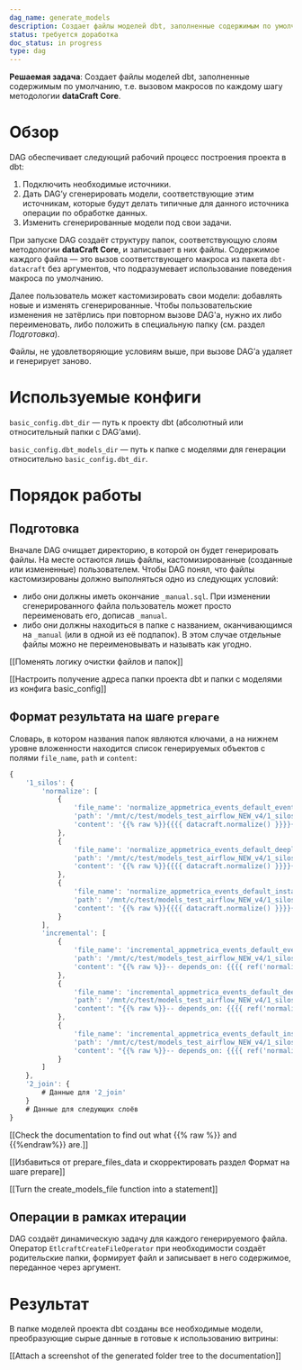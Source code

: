 ```yaml
---
dag_name: generate_models
description: Создает файлы моделей dbt, заполненные содержимым по умолчанию, т.е. вызовом макросов по каждому шагу методологии dataCraft Core
status: требуется доработка
doc_status: in progress
type: dag
---
```



**Решаемая задача**: Создает файлы моделей dbt, заполненные содержимым по умолчанию, т.е. вызовом макросов по каждому шагу методологии **dataCraft Core**.

# Обзор

DAG обеспечивает следующий рабочий процесс построения проекта в dbt:

1. Подключить необходимые источники.
2. Дать DAG’у сгенерировать модели, соответствующие этим источникам, которые будут делать типичные для данного источника операции по обработке данных.
3. Изменить сгенерированные модели под свои задачи.

При запуске DAG создаёт структуру папок, соответствующую слоям методологии **dataCraft Core**, и записывает в них файлы. Содержимое каждого файла — это вызов соответствующего макроса из пакета `dbt-datacraft` без аргументов, что подразумевает использование поведения макроса по умолчанию.

Далее пользователь может кастомизировать свои модели: добавлять новые и изменять сгенерированные. Чтобы пользовательские изменения не затёрлись при повторном вызове DAG'а, нужно их либо переименовать, либо положить в специальную папку (см. раздел *Подготовка*).

Файлы, не удовлетворяющие условиям выше, при вызове DAG’а удаляет и генерирует заново.

# Используемые конфиги

`basic_config.dbt_dir`  — путь к проекту dbt (абсолютный или относительный папки с DAG’ами).

`basic_config.dbt_models_dir` — путь к папке с моделями для генерации относительно `basic_config.dbt_dir`.

# Порядок работы

## Подготовка

Вначале DAG очищает директорию, в которой он будет генерировать файлы. На месте остаются лишь файлы, кастомизированные (созданные или измененные) пользователем. Чтобы DAG понял, что файлы кастомизированы должно выполняться одно из следующих условий:

- либо они должны иметь окончание `_manual.sql`. При изменении сгенерированного файла пользователь может просто переименовать его, дописав `_manual`.
- либо они должны находиться в папке с названием, оканчивающимся на `_manual` (или в одной из её подпапок). В этом случае отдельные файлы можно не переименовывать и называть как угодно.

[[Поменять логику очистки файлов и папок]]

[[Настроить получение адреса папки проекта dbt и папки с моделями из конфига basic_config]]

## Формат результата на шаге `prepare`

Словарь, в котором названия папок являются ключами, а на нижнем уровне вложенности находится список генерируемых объектов с полями `file_name`, `path` и `content`:

```jsx
{
    '1_silos': {
        'normalize': [
            {
                'file_name': 'normalize_appmetrica_events_default_events.sql',
                'path': '/mnt/c/test/models_test_airflow_NEW_v4/1_silos/1_normalize',
                'content': '{{% raw %}}{{{{ datacraft.normalize() }}}}{{% endraw %}}'
            },
            {
                'file_name': 'normalize_appmetrica_events_default_deeplinks.sql',
                'path': '/mnt/c/test/models_test_airflow_NEW_v4/1_silos/1_normalize',
                'content': '{{% raw %}}{{{{ datacraft.normalize() }}}}{{% endraw %}}'
            },
            {
                'file_name': 'normalize_appmetrica_events_default_installations.sql',
                'path': '/mnt/c/test/models_test_airflow_NEW_v4/1_silos/1_normalize',
                'content': '{{% raw %}}{{{{ datacraft.normalize() }}}}{{% endraw %}}'
            }
        ],
        'incremental': [
            {
                'file_name': 'incremental_appmetrica_events_default_events.sql',
                'path': '/mnt/c/test/models_test_airflow_NEW_v4/1_silos/2_incremental',
                'content': "{{% raw %}}-- depends_on: {{{{ ref('normalize_appmetrica_events_default_events') }}}}{{% endraw %}}\n{{% raw %}}{{{{ datacraft.incremental() }}}}{{% endraw %}}"
            },
            {
                'file_name': 'incremental_appmetrica_events_default_deeplinks.sql',
                'path': '/mnt/c/test/models_test_airflow_NEW_v4/1_silos/2_incremental',
                'content': "{{% raw %}}-- depends_on: {{{{ ref('normalize_appmetrica_events_default_deeplinks') }}}}{{% endraw %}}\n{{% raw %}}{{{{ datacraft.incremental() }}}}{{% endraw %}}"
            },
            {
                'file_name': 'incremental_appmetrica_events_default_installations.sql',
                'path': '/mnt/c/test/models_test_airflow_NEW_v4/1_silos/2_incremental',
                'content': "{{% raw %}}-- depends_on: {{{{ ref('normalize_appmetrica_events_default_installations') }}}}{{% endraw %}}\n{{% raw %}}{{{{ datacraft.incremental() }}}}{{% endraw %}}"
            }
        ]
    },
    '2_join': {
        # Данные для '2_join'
    }
    # Данные для следующих слоёв
}
```

[[Check the documentation to find out what {{% raw %}} and {{%endraw%}} are.]]

[[Избавиться от prepare_files_data и скорректировать раздел Формат на шаге prepare]]

[[Turn the create_models_file function into a statement]]

## Операции в рамках итерации

DAG создаёт динамическую задачу для каждого генерируемого файла. Оператор `EtlcraftCreateFileOperator` при необходимости создаёт родительские папки, формирует файл и записывает в него содержимое, переданное через аргумент.

# Результат

В папке моделей проекта dbt созданы все необходимые модели, преобразующие сырые данные в готовые к использованию витрины:

[[Attach a screenshot of the generated folder tree to the documentation]]
